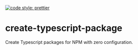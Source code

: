 [![code style: prettier](https://img.shields.io/badge/code_style-prettier-ff69b4.svg?style=flat-square)](https://github.com/prettier/prettier)

# create-typescript-package

Create Typescript packages for NPM with zero configuration.
